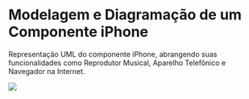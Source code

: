 # Modelagem e Diagramação de um Componente iPhone
 Representação UML do componente iPhone, abrangendo suas funcionalidades como Reprodutor Musical, Aparelho Telefônico e Navegador na Internet.

![](https://mermaid.ink/img/pako:eNptUsFuwjAM_ZUop6LBD1S7oO2ywxAa0069mMS01tK4chO0wfj3pbRUrSCXxPbLe89xztqwRZ1r46BtXwlKgbrwKi3aVuxRPf-tVkp9YCNsY2B5jy0ZcDNMD1o3IOgq_kSHB_Zk-AFoA0cswbK8-YDiMRS-R10N3Ouc-6pST4ENSLYY4wZiO0u0SdcQexjuZrsg5EtVX6MBd5mq3Tse5RKfozLxDyQ-1ii8mJQhoLc4MZBylDgI5IVFkPiLT9kj2bs3mKriD-1JtlCSHzuI4mbKlvo-N3yE9R6yua0Ijk5wo7gZ0EudOqiBbJr2VbDQocIaC52nowX5LnThOxyk99_9eqPzIBGXWjiWlc4P4NoUxcam1oevMmbRUje04TN12-UfEhPDoQ?type=png)